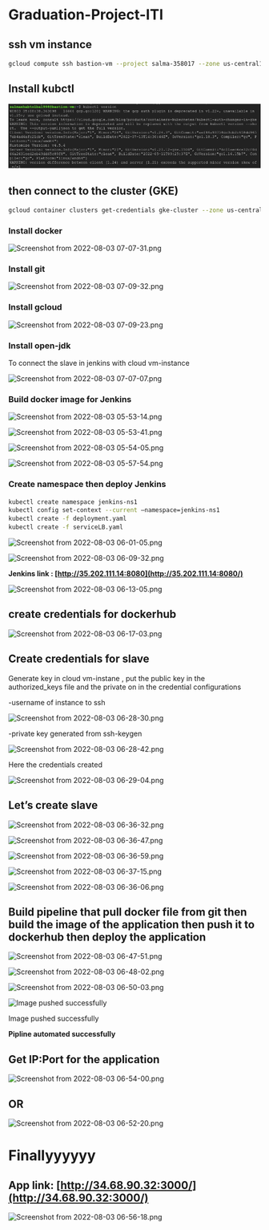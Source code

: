# Graduation-Project-ITI

## ssh vm instance

```bash
gcloud compute ssh bastion-vm --project salma-358017 --zone us-central1-a -- -L8888:127.0.0.1:8888
```

## Install kubctl

![Screenshot from 2022-08-03 07-08-42.png](images/Screenshot_from_2022-08-03_07-08-42.png)

## then connect to the cluster (GKE)

```bash
gcloud container clusters get-credentials gke-cluster --zone us-central1-a --project salma-358017
```

### Install docker

![Screenshot from 2022-08-03 07-07-31.png](Graduation-Project-ITI%20e783fb43d83645f4ac77e8a6fcfef9f0/Screenshot_from_2022-08-03_07-07-31.png)

### Install git

![Screenshot from 2022-08-03 07-09-32.png](Graduation-Project-ITI%20e783fb43d83645f4ac77e8a6fcfef9f0/Screenshot_from_2022-08-03_07-09-32.png)

### Install gcloud

![Screenshot from 2022-08-03 07-09-23.png](Graduation-Project-ITI%20e783fb43d83645f4ac77e8a6fcfef9f0/Screenshot_from_2022-08-03_07-09-23.png)

### Install open-jdk

To connect the slave in jenkins with cloud vm-instance 

![Screenshot from 2022-08-03 07-07-07.png](Graduation-Project-ITI%20e783fb43d83645f4ac77e8a6fcfef9f0/Screenshot_from_2022-08-03_07-07-07.png)

### Build docker image for Jenkins

![Screenshot from 2022-08-03 05-53-14.png](Graduation-Project-ITI%20e783fb43d83645f4ac77e8a6fcfef9f0/Screenshot_from_2022-08-03_05-53-14.png)

![Screenshot from 2022-08-03 05-53-41.png](Graduation-Project-ITI%20e783fb43d83645f4ac77e8a6fcfef9f0/Screenshot_from_2022-08-03_05-53-41.png)

![Screenshot from 2022-08-03 05-54-05.png](Graduation-Project-ITI%20e783fb43d83645f4ac77e8a6fcfef9f0/Screenshot_from_2022-08-03_05-54-05.png)

![Screenshot from 2022-08-03 05-57-54.png](Graduation-Project-ITI%20e783fb43d83645f4ac77e8a6fcfef9f0/Screenshot_from_2022-08-03_05-57-54.png)

### Create namespace then deploy Jenkins

```bash
kubectl create namespace jenkins-ns1
kubectl config set-context --current –namespace=jenkins-ns1
kubectl create -f deployment.yaml
kubectl create -f serviceLB.yaml
```

![Screenshot from 2022-08-03 06-01-05.png](Graduation-Project-ITI%20e783fb43d83645f4ac77e8a6fcfef9f0/Screenshot_from_2022-08-03_06-01-05.png)

![Screenshot from 2022-08-03 06-09-32.png](Graduation-Project-ITI%20e783fb43d83645f4ac77e8a6fcfef9f0/Screenshot_from_2022-08-03_06-09-32.png)

**Jenkins link : [http://35.202.111.14:8080](http://35.202.111.14:8080/)**

![Screenshot from 2022-08-03 06-13-05.png](Graduation-Project-ITI%20e783fb43d83645f4ac77e8a6fcfef9f0/Screenshot_from_2022-08-03_06-13-05.png)

## create credentials for dockerhub

![Screenshot from 2022-08-03 06-17-03.png](Graduation-Project-ITI%20e783fb43d83645f4ac77e8a6fcfef9f0/Screenshot_from_2022-08-03_06-17-03.png)

## Create credentials for slave

Generate key in cloud vm-instane , put the public key in the authorized_keys file and the private on in the credential configurations

-username of instance to ssh

![Screenshot from 2022-08-03 06-28-30.png](Graduation-Project-ITI%20e783fb43d83645f4ac77e8a6fcfef9f0/Screenshot_from_2022-08-03_06-28-30.png)

-private key generated from ssh-keygen

![Screenshot from 2022-08-03 06-28-42.png](Graduation-Project-ITI%20e783fb43d83645f4ac77e8a6fcfef9f0/Screenshot_from_2022-08-03_06-28-42.png)

Here the credentials created

![Screenshot from 2022-08-03 06-29-04.png](Graduation-Project-ITI%20e783fb43d83645f4ac77e8a6fcfef9f0/Screenshot_from_2022-08-03_06-29-04.png)

## Let’s create slave

![Screenshot from 2022-08-03 06-36-32.png](Graduation-Project-ITI%20e783fb43d83645f4ac77e8a6fcfef9f0/Screenshot_from_2022-08-03_06-36-32.png)

![Screenshot from 2022-08-03 06-36-47.png](Graduation-Project-ITI%20e783fb43d83645f4ac77e8a6fcfef9f0/Screenshot_from_2022-08-03_06-36-47.png)

![Screenshot from 2022-08-03 06-36-59.png](Graduation-Project-ITI%20e783fb43d83645f4ac77e8a6fcfef9f0/Screenshot_from_2022-08-03_06-36-59.png)

![Screenshot from 2022-08-03 06-37-15.png](Graduation-Project-ITI%20e783fb43d83645f4ac77e8a6fcfef9f0/Screenshot_from_2022-08-03_06-37-15.png)

![Screenshot from 2022-08-03 06-36-06.png](Graduation-Project-ITI%20e783fb43d83645f4ac77e8a6fcfef9f0/Screenshot_from_2022-08-03_06-36-06.png)

## Build pipeline that pull docker file from git then build the image of the application then push it to dockerhub then deploy the application

![Screenshot from 2022-08-03 06-47-51.png](Graduation-Project-ITI%20e783fb43d83645f4ac77e8a6fcfef9f0/Screenshot_from_2022-08-03_06-47-51.png)

![Screenshot from 2022-08-03 06-48-02.png](Graduation-Project-ITI%20e783fb43d83645f4ac77e8a6fcfef9f0/Screenshot_from_2022-08-03_06-48-02.png)

![Screenshot from 2022-08-03 06-50-03.png](Graduation-Project-ITI%20e783fb43d83645f4ac77e8a6fcfef9f0/Screenshot_from_2022-08-03_06-50-03.png)

![Image pushed successfully](Graduation-Project-ITI%20e783fb43d83645f4ac77e8a6fcfef9f0/Screenshot_from_2022-08-03_06-58-04.png)

Image pushed successfully

**Pipline automated successfully**

## Get IP:Port for the application

![Screenshot from 2022-08-03 06-54-00.png](Graduation-Project-ITI%20e783fb43d83645f4ac77e8a6fcfef9f0/Screenshot_from_2022-08-03_06-54-00.png)

## OR

![Screenshot from 2022-08-03 06-52-20.png](Graduation-Project-ITI%20e783fb43d83645f4ac77e8a6fcfef9f0/Screenshot_from_2022-08-03_06-52-20.png)

# Finallyyyyyy

## App link: [http://34.68.90.32:3000/](http://34.68.90.32:3000/)

![Screenshot from 2022-08-03 06-56-18.png](Graduation-Project-ITI%20e783fb43d83645f4ac77e8a6fcfef9f0/Screenshot_from_2022-08-03_06-56-18.png)